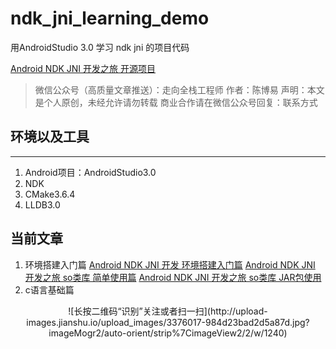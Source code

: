 # ndk_jni_learning_demo
用AndroidStudio 3.0 学习 ndk jni 的项目代码

[Android NDK JNI 开发之旅 开源项目](https://github.com/cb858504/ndk_jni_learning_demo)
>微信公众号（高质量文章推送）：走向全栈工程师
作者：陈博易
声明：本文是个人原创，未经允许请勿转载
商业合作请在微信公众号回复：联系方式
## 环境以及工具
---
1. Android项目：AndroidStudio3.0   
2. NDK     
3. CMake3.6.4   
4. LLDB3.0
## 当前文章
1. 环境搭建入门篇
[Android NDK JNI 开发 环境搭建入门篇](https://www.jianshu.com/p/2915034a6938)
[Android NDK JNI 开发之旅 so类库 简单使用篇](https://www.jianshu.com/p/b9c631337395)
[Android NDK JNI 开发之旅 so类库 JAR包使用](https://www.jianshu.com/p/3e44f9e80131)
2. c语言基础篇

<div align="center"/>
![长按二维码“识别”关注或者扫一扫](http://upload-images.jianshu.io/upload_images/3376017-984d23bad2d5a87d.jpg?imageMogr2/auto-orient/strip%7CimageView2/2/w/1240)
